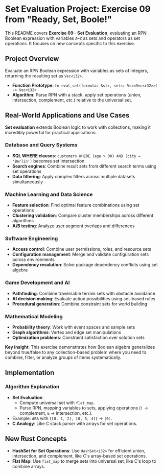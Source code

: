 # Set Evaluation Project: Exercise 09 from "Ready, Set, Boole!"

This README covers **Exercise 09 - Set Evaluation**, evaluating an RPN Boolean expression with variables `A`–`Z` as sets and operators as set operations. It focuses on new concepts specific to this exercise.

## Project Overview

Evaluate an RPN Boolean expression with variables as sets of integers, returning the resulting set as `Vec<i32>`.

- **Function Prototype**: `fn eval_set(formula: &str, sets: Vec<Vec<i32>>) -> Vec<i32>`
- **Algorithm**: Parse RPN with a stack, apply set operations (union, intersection, complement, etc.) relative to the universal set.

## Real-World Applications and Use Cases

**Set evaluation** extends Boolean logic to work with collections, making it incredibly powerful for practical applications:

### **Database and Query Systems**
- **SQL WHERE clauses**: `customers WHERE (age > 30) AND (city = 'Berlin')` becomes set intersection
- **Search engines**: Combine result sets from different search terms using set operations
- **Data filtering**: Apply complex filters across multiple datasets simultaneously

### **Machine Learning and Data Science**
- **Feature selection**: Find optimal feature combinations using set operations
- **Clustering validation**: Compare cluster memberships across different algorithms
- **A/B testing**: Analyze user segment overlaps and differences

### **Software Engineering**
- **Access control**: Combine user permissions, roles, and resource sets
- **Configuration management**: Merge and validate configuration sets across environments
- **Dependency resolution**: Solve package dependency conflicts using set algebra

### **Game Development and AI**
- **Pathfinding**: Combine traversable terrain sets with obstacle avoidance
- **AI decision making**: Evaluate action possibilities using set-based rules
- **Procedural generation**: Combine constraint sets for world building

### **Mathematical Modeling**
- **Probability theory**: Work with event spaces and sample sets
- **Graph algorithms**: Vertex and edge set manipulations
- **Optimization problems**: Constraint satisfaction over solution sets

**Key insight**: This exercise demonstrates how Boolean algebra generalizes beyond true/false to any collection-based problem where you need to combine, filter, or analyze groups of items systematically.

## Implementation
### Algorithm Explanation

- **Set Evaluation**:
  - Compute universal set with `flat_map`.
  - Parse RPN, mapping variables to sets, applying operations (`!` → complement, `&` → intersection, etc.).
- Example: `AB&` with `[[0, 1, 2], [0, 3, 4]]` → `[0]`.
- **C Analogy**: Like C stack parser with arrays for set operations.

## New Rust Concepts

- **HashSet for Set Operations**: Use `HashSet<i32>` for efficient union, intersection, and complement, like C's array-based set operations.
- **Flat Map**: Use `flat_map` to merge sets into universal set, like C's loop to combine arrays.
